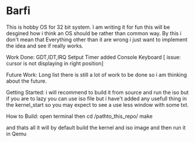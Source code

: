 Barfi
=====

This is hobby OS for 32 bit system. I am writing it for fun this will be desgined how i think an OS should be rather than common way.
By this i don't mean that Everything other than it are wrong i just want to implement the idea and see if really works.

Work Done:
  GDT,IDT,IRQ Setput
  Timer added
  Console
  Keyboard [ issue: cursor is not displaying in right position]
  
Future Work:
  Long list there is still a lot of work to be done so i am thinking about the future.
  
  
  
Getting Started:
  i will recommend to build it from source and run the iso but if you are to lazy you can use iso file but i have't added any usefull thing in the 
  kernel_start so you may expect to see a use less window with some txt.
  
How to Build:
  open terminal
  then 
  cd /pathto_this_repo/
  make
  
  and thats all it will by default build the kernel and iso image and then run it in Qemu
  
